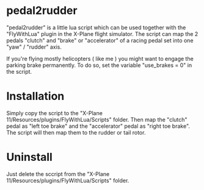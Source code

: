 # pedal2rudder

"pedal2rudder" is a little lua script which can be used together with the "FlyWithLua" plugin in the X-Plane flight simulator. The script can map the 2 pedals "clutch" and "brake" or "accelerator" of a racing pedal set into one "yaw" / "rudder" axis.

If you're flying mostly helicopters ( like me ) you might want to engage the parking brake permanently. To do so, set the variable "use_brakes = 0" in the script.


# Installation

Simply copy the script to the "X-Plane 11/Resources/plugins/FlyWithLua/Scripts" folder. Then map the "clutch" pedal as "left toe brake" and the "accelerator" pedal as "right toe brake". The script will then map them to the rudder or tail rotor.


# Uninstall

Just delete the sccript from the "X-Plane 11/Resources/plugins/FlyWithLua/Scripts" folder.


